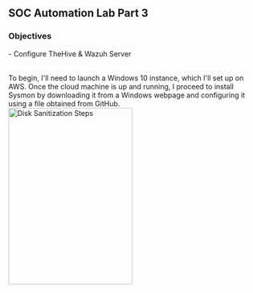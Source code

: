 <h2>SOC Automation Lab Part 3</h2>

<h3>Objectives</h3>
- Configure TheHive & Wazuh Server  
<br />
<br />

To begin, I'll need to launch a Windows 10 instance, which I'll set up on AWS. Once the cloud machine is up and running, I proceed to install Sysmon by downloading it from a Windows webpage and configuring it using a file obtained from GitHub. 
<br />
<img src="https://github.com/Yagoobz/https-github.com-Yagoobz-SOCAutomationLabPart2/assets/145611184/292bf34a-5175-4b19-a530-6d82bfbcb8b4" height="30%" width="70%" alt="Disk Sanitization Steps"/>
